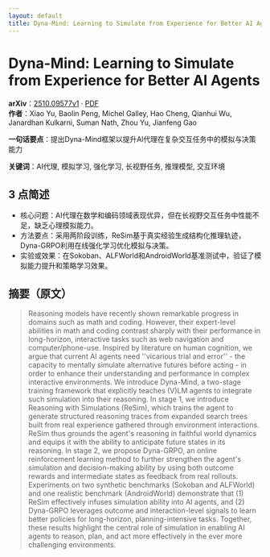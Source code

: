 ```yaml
---
layout: default
title: Dyna-Mind: Learning to Simulate from Experience for Better AI Agents
---
```


# Dyna-Mind: Learning to Simulate from Experience for Better AI Agents
**arXiv**：[2510.09577v1](https://arxiv.org/abs/2510.09577) · [PDF](https://arxiv.org/pdf/2510.09577.pdf)  
**作者**：Xiao Yu, Baolin Peng, Michel Galley, Hao Cheng, Qianhui Wu, Janardhan Kulkarni, Suman Nath, Zhou Yu, Jianfeng Gao  

**一句话要点**：提出Dyna-Mind框架以提升AI代理在复杂交互任务中的模拟与决策能力

**关键词**：AI代理, 模拟学习, 强化学习, 长视野任务, 推理模型, 交互环境

## 3 点简述
- 核心问题：AI代理在数学和编码领域表现优异，但在长视野交互任务中性能不足，缺乏心理模拟能力。
- 方法要点：采用两阶段训练，ReSim基于真实经验生成结构化推理轨迹，Dyna-GRPO利用在线强化学习优化模拟与决策。
- 实验或效果：在Sokoban、ALFWorld和AndroidWorld基准测试中，验证了模拟能力提升和策略学习效果。

## 摘要（原文）

> Reasoning models have recently shown remarkable progress in domains such as
> math and coding. However, their expert-level abilities in math and coding
> contrast sharply with their performance in long-horizon, interactive tasks such
> as web navigation and computer/phone-use. Inspired by literature on human
> cognition, we argue that current AI agents need ''vicarious trial and error'' -
> the capacity to mentally simulate alternative futures before acting - in order
> to enhance their understanding and performance in complex interactive
> environments. We introduce Dyna-Mind, a two-stage training framework that
> explicitly teaches (V)LM agents to integrate such simulation into their
> reasoning. In stage 1, we introduce Reasoning with Simulations (ReSim), which
> trains the agent to generate structured reasoning traces from expanded search
> trees built from real experience gathered through environment interactions.
> ReSim thus grounds the agent's reasoning in faithful world dynamics and equips
> it with the ability to anticipate future states in its reasoning. In stage 2,
> we propose Dyna-GRPO, an online reinforcement learning method to further
> strengthen the agent's simulation and decision-making ability by using both
> outcome rewards and intermediate states as feedback from real rollouts.
> Experiments on two synthetic benchmarks (Sokoban and ALFWorld) and one
> realistic benchmark (AndroidWorld) demonstrate that (1) ReSim effectively
> infuses simulation ability into AI agents, and (2) Dyna-GRPO leverages outcome
> and interaction-level signals to learn better policies for long-horizon,
> planning-intensive tasks. Together, these results highlight the central role of
> simulation in enabling AI agents to reason, plan, and act more effectively in
> the ever more challenging environments.

